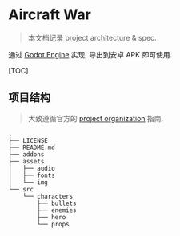 # Aircraft War

> 本文档记录 project architecture & spec.

通过 [Godot Engine](https://godotengine.org/) 实现, 导出到安卓 APK 即可使用.

[TOC]

## 项目结构

> 大致遵循官方的 [project organization](https://docs.godotengine.org/zh_CN/stable/tutorials/best_practices/project_organization.html) 指南.


```tree
.
├── LICENSE
├── README.md
├── addons
├── assets
│   ├── audio
│   ├── fonts
│   └── img
└── src
    └── characters
        ├── bullets
        ├── enemies
        ├── hero
        └── props
```
